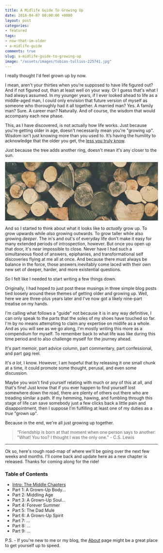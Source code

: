 ```yaml
---
title: A Midlife Guide To Growing Up
date: 2018-04-07 00:00:00 +0000
layout: post
categories:
- featured
tags:
- now-that-im-older
- a-midlife-guide
comments: true
slug: a-midlife-guide-to-growing-up
image: "/assets/images/tobias-tullius-225741.jpg"
---
```

I really thought I'd feel grown up by now.

<!-- break -->

I mean, aren't your thirties when you're supposed to have life figured out? And if not figured out, than at least well on your way.  Or I guess that's what I had always assumed. In my younger years, if I ever looked ahead to life as a middle-aged man, I could only envision that future version of myself as someone who thoroughly had it all together. A married man? Yes. A family man? Sure. A career man? Naturally. And of course, the wisdom that would accompany each new phase.

This, as I have discovered, is not actually how life works. Just because you're getting older in age, doesn't necessarily mean you're "growing up". Wisdom isn't just knowing more than you used to. It’s having the humility to acknowledge that the older you get, the [less you truly know](https://twitter.com/ryanstraits/status/970835905974960128).

Just because the tree adds another ring, doesn't mean it's any closer to the sun.

![](/assets/images/paper-beard-13807-300px.jpg)

And so I started to think about what it looks like to _actually_ grow up. To grow upwards while _also_ growing outwards. To grow taller while also growing _deeper_. The in's and out's of everyday life don't make it easy for many extended periods of introspection, however. But once you open up that door, it's near impossible to close. Never have I had such a simultaneous flood of answers, epiphanies, and transformational self discoveries flying at me all at once. And because there must always be balance in the force, those answers inevitably come laced with their own new set of deeper, harder, and more existential questions.

So I felt like I needed to start writing a few things down.

Originally, I had hoped to just post these musings in three simple blog posts tied loosely around these themes of getting older and growing up. Well, here we are three-plus years later and I've now got a likely nine-part treatise on my hands.

I'm calling what follows a "guide" not because it is in any way definitive, I can only speak to the parts that the soles of my shoes have touched so far. I'm by no means attempting to claim any expertise on midlife as a whole. And as you will see as we go along, I'm mostly writing this more as a compendium for myself. To remember back to what life was like during this time period and to also challenge myself for the journey ahead.

It's part memoir, part advice column, part commentary, part confessional, and part gag reel.

It's _a lot_, I know. However, I am hopeful that by releasing it one small chunk at a time, it could promote some thought, perusal, and even some discussion.

Maybe you won't find yourself relating with much or any of this at all, and that's fine! Just know that if you ever happen to find yourself lost somewhere down the road, there are plenty of others out there who are treading similar a path. If my hemming, hawing, and fumbling through this stage of life can save somebody just a few clicks back a little pain and disappointment, then I suppose I'm fulfilling at least one of my duties as a _true_ "grown up".

Because in the end, we're all just growing up together.

> “Friendship is born at that moment when one person says to another: "What! You too? I thought I was the only one." - C.S. Lewis

---

Ok so, here's rough road-map of where we'll be going over the next few weeks and months. I'll come back and update here as a new chapter is released. Thanks for coming along for the ride!

### **Table of Contents**

* [Intro: The Middle Chapters](/2018/04/08/intro-the-middle-chapters.html)
* Part 1: A Grown-Up Body...
* Part 2: Middling Age
* Part 3: A Grown-Up Soul...
* Part 4: Forever Summer
* Part 5: The Dad Mule
* Part 6: A Grown-Up Spirit
* Part 7: ...
* Part 8: ...
* Part 9: ...

P.S. - If you're new to me or my blog, the [About](/about "About Me!") page might be a great place to get yourself up to speed.